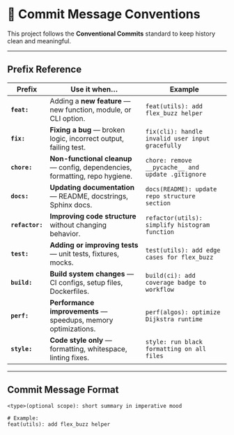 # 📝 Commit Message Conventions

This project follows the **Conventional Commits** standard to keep history clean and meaningful.

---

## Prefix Reference

| Prefix | Use it when… | Example |
| --- | --- | --- |
| **`feat:`** | Adding a **new feature** — new function, module, or CLI option. | `feat(utils): add flex_buzz helper` |
| **`fix:`** | **Fixing a bug** — broken logic, incorrect output, failing test. | `fix(cli): handle invalid user input gracefully` |
| **`chore:`** | **Non-functional cleanup** — config, dependencies, formatting, repo hygiene. | `chore: remove __pycache__ and update .gitignore` |
| **`docs:`** | **Updating documentation** — README, docstrings, Sphinx docs. | `docs(README): update repo structure section` |
| **`refactor:`** | **Improving code structure** without changing behavior. | `refactor(utils): simplify histogram function` |
| **`test:`** | **Adding or improving tests** — unit tests, fixtures, mocks. | `test(utils): add edge cases for flex_buzz` |
| **`build:`** | **Build system changes** — CI configs, setup files, Dockerfiles. | `build(ci): add coverage badge to workflow` |
| **`perf:`** | **Performance improvements** — speedups, memory optimizations. | `perf(algos): optimize Dijkstra runtime` |
| **`style:`** | **Code style only** — formatting, whitespace, linting fixes. | `style: run black formatting on all files` |

---

## Commit Message Format

```text
<type>(optional scope): short summary in imperative mood

# Example:
feat(utils): add flex_buzz helper
```
